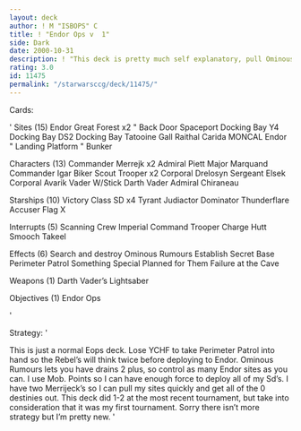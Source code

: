 ```yaml
---
layout: deck
author: ! M "ISBOPS" C
title: ! "Endor Ops v  1"
side: Dark
date: 2000-10-31
description: ! "This deck is pretty much self explanatory, pull Ominous Rumours and drain.  And if you can flip the objective"
rating: 3.0
id: 11475
permalink: "/starwarsccg/deck/11475/"
---
```

Cards: 

' Sites (15)
Endor
Great Forest x2
"	  Back Door
Spaceport Docking Bay
Y4  Docking Bay
DS2 Docking Bay
Tatooine
Gall
Raithal
Carida
MONCAL
Endor
"	 Landing Platform
"	 Bunker


  Characters (13)
Commander Merrejk x2
Admiral Piett
Major Marquand
Commander Igar
Biker Scout Trooper x2
Corporal Drelosyn
Sergeant Elsek
Corporal Avarik
Vader W/Stick
Darth Vader
Admiral Chiraneau

   Starships (10)
Victory Class SD x4
Tyrant
Judiactor
Dominator
Thunderflare
Accuser
Flag X

   Interrupts (5)
Scanning Crew
Imperial Command
Trooper Charge
Hutt Smooch
Takeel

   Effects (6)
Search and destroy
Ominous Rumours
Establish Secret Base
Perimeter Patrol
Something Special Planned for Them
Failure at the Cave

   Weapons (1)
Darth Vader’s
  Lightsaber

Objectives (1) Endor Ops




'

Strategy: '

This is just a normal Eops deck.  Lose YCHF to take Perimeter Patrol into hand so the Rebel’s will think twice before deploying to Endor.  Ominous Rumours lets you have drains 2 plus, so control as many Endor sites as you can.  I use
Mob. Points so I can have enough force to deploy all of my Sd’s.  I have two Merrijeck’s so I can pull my sites quickly and get all of the 0 destinies out.  This deck did 1-2 at the most recent tournament, but take into consideration that it was my first tournament.  Sorry there isn’t more strategy but I’m pretty new. '
